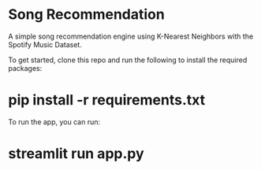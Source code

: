 # Song Recommendation
A simple song recommendation engine using K-Nearest Neighbors with the Spotify Music Dataset.

To get started, clone this repo and run the following to install the required packages:
# pip install -r requirements.txt

To run the app, you can run:

# streamlit run app.py
